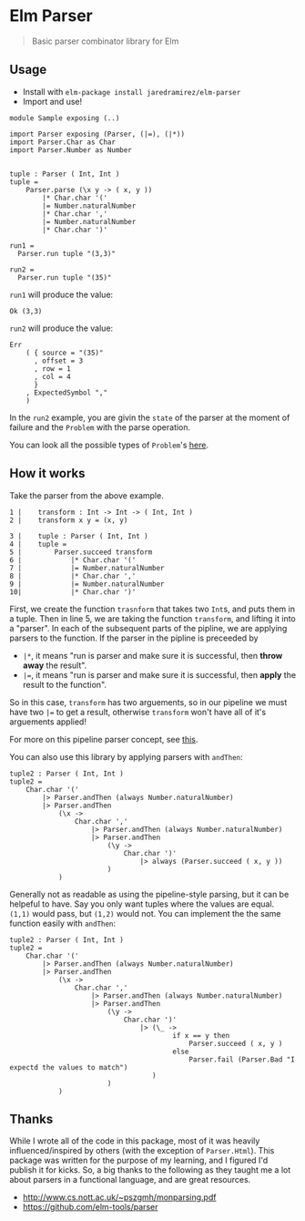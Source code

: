 # Elm Parser

> Basic parser combinator library for Elm

## Usage

* Install with `elm-package install jaredramirez/elm-parser`
* Import and use!

```
module Sample exposing (..)

import Parser exposing (Parser, (|=), (|*))
import Parser.Char as Char
import Parser.Number as Number


tuple : Parser ( Int, Int )
tuple =
    Parser.parse (\x y -> ( x, y ))
        |* Char.char '('
        |= Number.naturalNumber
        |* Char.char ','
        |= Number.naturalNumber
        |* Char.char ')'

run1 =
  Parser.run tuple "(3,3)"

run2 =
  Parser.run tuple "(35)"
```
`run1` will produce the value:
```
Ok (3,3)
```
`run2` will produce the value:
```
Err
    ( { source = "(35)"
      , offset = 3
      , row = 1
      , col = 4
      }
    , ExpectedSymbol ","
    )
```

In the `run2` example, you are givin the `state` of the parser at the moment of failure and the `Problem` with the parse operation.

You can look all the possible types of `Problem`'s [here](https://github.com/jaredramirez/elm-parser/blob/master/src/Parser.elm#L56).

## How it works
Take the parser from the above example.
```
1 |    transform : Int -> Int -> ( Int, Int )
2 |    transform x y = (x, y)

3 |    tuple : Parser ( Int, Int )
4 |    tuple =
5 |        Parser.succeed transform
6 |            |* Char.char '('
7 |            |= Number.naturalNumber
8 |            |* Char.char ','
9 |            |= Number.naturalNumber
10|            |* Char.char ')'
```
First, we create the function `trasnform` that takes two `Int`s, and puts them in a tuple. Then in line 5, we are taking the function `transform`, and lifting it into a "parser".
In each of the subsequent parts of the pipline, we are applying parsers to the function.
If the parser in the pipline is preceeded by
 * `|*`, it means "run is parser and make sure it is successful, then **throw away** the result".
 * `|=`, it means "run is parser and make sure it is successful, then **apply** the result to the function".
 
 So in this case, `transform` has two arguements, so in our pipeline we must have two `|=` to get a result, otherwise `transform` won't have all of it's arguements applied!
 
For more on this pipeline parser concept, see [this](https://github.com/elm-tools/parser#parser-pipelines).
 
You can also use this library by applying parsers with `andThen`:
```
tuple2 : Parser ( Int, Int )
tuple2 =
    Char.char '('
        |> Parser.andThen (always Number.naturalNumber)
        |> Parser.andThen
            (\x ->
                Char.char ','
                    |> Parser.andThen (always Number.naturalNumber)
                    |> Parser.andThen
                        (\y ->
                            Char.char ')'
                                |> always (Parser.succeed ( x, y ))
                        )
            )
```
Generally not as readable as using the pipeline-style parsing, but it can be helpeful to have. Say you only want tuples where the values are equal. `(1,1)` would pass, but `(1,2)` would not.
You can implement the the same function easily with `andThen`:
```
tuple2 : Parser ( Int, Int )
tuple2 =
    Char.char '('
        |> Parser.andThen (always Number.naturalNumber)
        |> Parser.andThen
            (\x ->
                Char.char ','
                    |> Parser.andThen (always Number.naturalNumber)
                    |> Parser.andThen
                        (\y ->
                            Char.char ')'
                                |> (\_ ->
                                        if x == y then
                                            Parser.succeed ( x, y )
                                        else
                                            Parser.fail (Parser.Bad "I expectd the values to match")
                                   )
                        )
            )
```

## Thanks
While I wrote all of the code in this package, most of it was heavily influenced/inspired by others (with the exception of `Parser.Html`). This package was written for the purpose of my learning, and I figured I'd publish it for kicks. So, a big thanks to the following as they taught me a lot about parsers in a functional language, and are great resources.
* http://www.cs.nott.ac.uk/~pszgmh/monparsing.pdf
* https://github.com/elm-tools/parser
